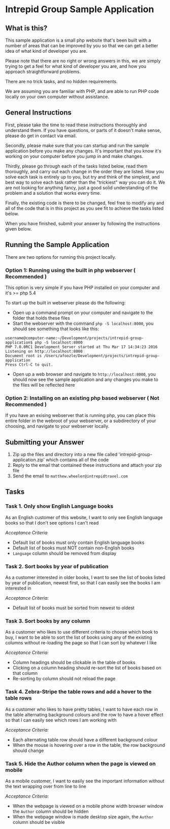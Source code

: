 # Intrepid Group Sample Application

## What is this?

This sample application is a small php website that's been built with a number
of areas that can be improved by you so that we can get a better idea of what
kind of developer you are.

Please note that there are no right or wrong answers in this, we are simply
trying to get a feel for what kind of developer you are, and how you approach
straightforward problems.

There are no trick tasks, and no hidden requirements.

We are assuming you are familiar with PHP, and are able to run PHP code locally
on your own computer without assistance.

## General Instructions 

First, please take the time to read these instructions thoroughly and understand
them. If you have questions, or parts of it doesn't make sense, please do
get in contact via email.

Secondly, please make sure that you can startup and run the sample application
before you make any changes. It's important that you know it's working on your computer
before you jump in and make changes.

Thirdly, please go through each of the tasks listed below, read them thoroughly,
and carry out each change in the order they are listed. How you solve each
task is entirely up to you, but try and think of the simplest, and best way
to solve each task rather than the "trickiest" way you can do it. We are
not looking for anything fancy, just a good solid understanding of the problem
and a solution that works every time.

Finally, the existing code is there to be changed, feel free to modify any and all
of the code that is in this project as you see fit to achieve the tasks listed below.

When you have finished, submit your answer by following the instructions given below.

## Running the Sample Application

There are two options for running this project locally.

### Option 1: Running using the built in php webserver ( Recommended )

This option is very simple if you have PHP installed on your computer and it's >= php 5.4

To start up the built in webserver please do the following:

 - Open up a command prompt on your computer and navigate to the folder that holds these files
 - Start the webserver with the command `php -S localhost:8000`, you should see something that looks like this:
 
````
username@computer-name:~/Development/projects/intrepid-group-application$ php -S localhost:8000
PHP 7.0.0RC1 Development Server started at Thu Mar 17 14:34:23 2016
Listening on http://localhost:8000
Document root is /Users/afoozle/Development/projects/intrepid-group-application
Press Ctrl-C to quit.
````

 - Open up a web browser and navigate to `http://localhost:8000`, you should now see the sample application 
 and any changes you make to the files will be reflected here


### Option 2: Installing on an existing php based webserver ( Not Recommended )

If you have an exising webserver that is running php, you can place this entire folder in the webroot of your webserver, 
or a subdirectory of your choosing, and navigate to your webserver locally.

## Submitting your Answer

 1. Zip up the files and directory into a new file called 'intrepid-group-application.zip' which contains all of the code
 2. Reply to the email that contained these instructions and attach your zip file
 3. Send the email to `matthew.wheeler@intrepidtravel.com`

## Tasks

### Task 1. Only show English Language books

As an English customer of this website, I want to only see English language 
books so that I don't see options I can't read

*Acceptance Criteria*

 - Default list of books must only contain English language books
 - Default list of books must NOT contain non-English books
 - `Language` column should be removed from display

### Task 2. Sort books by year of publication

As a customer interested in older books, I want to see the list of books 
listed by year of publication, newest first, so that I can easily see the
books I am interested in

*Acceptance Criteria:*

 - Default list of books must be sorted from newest to oldest

### Task 3. Sort books by any column

As a customer who likes to use different criteria to choose which book to buy,
I want to be able to sort the list of books using any of the existing columns
without re-loading the page so that I can sort by whatever I like

*Acceptance Criteria:*

 - Column headings should be clickable in the table of books
 - Clicking on a column heading should re-sort the list of books based on that column
 - Re-sorting by column should not reload the page

### Task 4. Zebra-Stripe the table rows and add a hover to the table rows

As a customer who likes to have pretty tables, I want to have each row in the 
table alternating background colours and the row to have a hover effect so that 
I can easily see which rows I am working with

*Acceptance Criteria:*

 - Each alternating table row should have a different background colour
 - When the mouse is hovering over a row in the table, the row background should change

### Task 5. Hide the Author column when the page is viewed on mobile

As a mobile customer, I want to easily see the important information without
the text wrapping over from line to line

*Acceptance Criteria:*

 - When the webpage is viewed on a mobile phone width browser window the `Author` column should be hidden
 - When the webpage window is made desktop size again, the `Author` column should be visible

